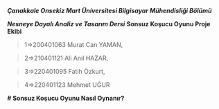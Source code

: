 ***Çanakkale Onsekiz Mart Üniversitesi Bilgisayar Mühendisliği Bölümü***

***Nesneye Dayalı Analiz ve Tasarım Dersi***
**Sonsuz Koşucu Oyunu Proje Ekibi**
>1=>200401063 Murat Can YAMAN,

>2=>210401121 Ali Anıl HAZAR,

>3=>220401095 Fatih Özkurt,

>4=>220401123 Mehmet UĞUR

**# Sonsuz Koşucu Oyunu Nasıl Oynanır?**
